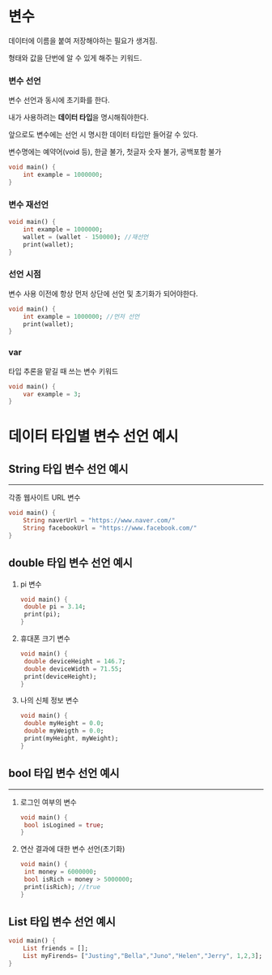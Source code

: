 # 변수

데이터에 이름을 붙여 저장해야하는 필요가 생겨짐.

형태와 값을 단번에 알 수 있게 해주는 키워드.

### 변수 선언

변수 선언과 동시에 초기화를 한다.

내가 사용하려는 **데이터 타입**을 명시해줘야한다.

앞으로도 변수에는 선언 시 명시한 데이터 타입만 들어갈 수 있다.

변수명에는 예약어(void 등), 한글 불가, 첫글자 숫자 불가, 공백포함 불가

```dart
void main() {
	int example = 1000000;
}
```

### 변수 재선언

```dart
void main() {
	int example = 1000000;
	wallet = (wallet - 150000); //재선언
	print(wallet);
}
```

### 선언 시점

변수 사용 이전에 항상 먼저 상단에 선언 및 초기화가 되어야한다.

```dart
void main() {
	int example = 1000000; //먼저 선언
	print(wallet);
}
```

### var

타입 추론을 맡길 때 쓰는 변수 키워드

```dart
void main() {
	var example = 3;
}
```

# 데이터 타입별 변수 선언 예시

## String 타입 변수 선언 예시

---

각종 웹사이트 URL 변수

```dart
void main() {
	String naverUrl = "https://www.naver.com/"
	String facebookUrl = "https://www.facebook.com/"
}
```

## double 타입 변수 선언 예시

1. pi 변수

   ```dart
   void main() {
   	double pi = 3.14;
   	print(pi);
   }
   ```

2. 휴대폰 크기 변수

   ```dart
   void main() {
   	double deviceHeight = 146.7;
   	double deviceWidth = 71.55;
   	print(deviceHeight);
   }
   ```

3. 나의 신체 정보 변수
   ```dart
   void main() {
   	double myHeight = 0.0;
   	double myWeigth = 0.0;
   	print(myHeight, myWeight);
   }
   ```

## bool 타입 변수 선언 예시

---

1. 로그인 여부의 변수

   ```dart
   void main() {
   	bool isLogined = true;
   }
   ```

2. 연산 결과에 대한 변수 선언(초기화)

   ```dart
   void main() {
   	int money = 6000000;
   	bool isRich = money > 5000000;
   	print(isRich); //true
   }
   ```

## List 타입 변수 선언 예시

```dart
void main() {
	List friends = [];
	List myFirends= ["Justing","Bella","Juno","Helen","Jerry", 1,2,3];
}
```
